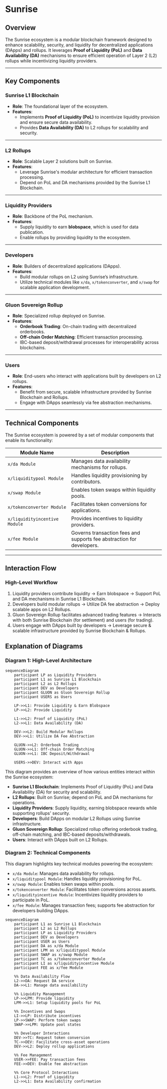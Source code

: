 # Sunrise

## Overview
The Sunrise ecosystem is a modular blockchain framework designed to enhance scalability, security, and liquidity for decentralized applications (DApps) and rollups. It leverages **Proof of Liquidity (PoL)** and **Data Availability (DA)** mechanisms to ensure efficient operation of Layer 2 (L2) rollups while incentivizing liquidity providers.

---

## Key Components

### **Sunrise L1 Blockchain**
- **Role**: The foundational layer of the ecosystem.
- **Features**:
    - Implements **Proof of Liquidity (PoL)** to incentivize liquidity provision and ensure secure data availability.
    - Provides **Data Availability (DA)** to L2 rollups for scalability and security.

---

### **L2 Rollups**
- **Role**: Scalable Layer 2 solutions built on Sunrise.
- **Features**:
    - Leverage Sunrise's modular architecture for efficient transaction processing.
    - Depend on PoL and DA mechanisms provided by the Sunrise L1 Blockchain.

---

### **Liquidity Providers**
- **Role**: Backbone of the PoL mechanism.
- **Features**:
    - Supply liquidity to earn **blobspace**, which is used for data publication.
    - Enable rollups by providing liquidity to the ecosystem.

---

### **Developers**
- **Role**: Builders of decentralized applications (DApps).
- **Features**:
    - Build modular rollups on L2 using Sunrise’s infrastructure.
    - Utilize technical modules like `x/da`, `x/tokenconverter`, and `x/swap` for scalable application development.

---

### **Gluon Sovereign Rollup**
- **Role**: Specialized rollup deployed on Sunrise.
- **Features**:
    - **Orderbook Trading**: On-chain trading with decentralized orderbooks.
    - **Off-chain Order Matching**: Efficient transaction processing.
    - IBC-based deposit/withdrawal processes for interoperability across blockchains.

---

### **Users**
- **Role**: End-users who interact with applications built by developers on L2 rollups.
- **Features**:
    - Benefit from secure, scalable infrastructure provided by Sunrise Blockchain and Rollups.
    - Engage with DApps seamlessly via fee abstraction mechanisms.

---

## Technical Components

The Sunrise ecosystem is powered by a set of modular components that enable its functionality:

| Module Name             | Description                                                                 |
|-------------------------|-----------------------------------------------------------------------------|
| `x/da Module`           | Manages data availability mechanisms for rollups.                          |
| `x/liquiditypool Module`| Handles liquidity provisioning by contributors.                            |
| `x/swap Module`         | Enables token swaps within liquidity pools.                                |
| `x/tokenconverter Module` | Facilitates token conversions for applications.                          |
| `x/liquidityincentive Module` | Provides incentives to liquidity providers.                          |
| `x/fee Module`          | Governs transaction fees and supports fee abstraction for developers.      |

---

## Interaction Flow

### High-Level Workflow
1. Liquidity providers contribute liquidity → Earn blobspace → Support PoL and DA mechanisms in Sunrise L1 Blockchain.
2. Developers build modular rollups → Utilize DA fee abstraction → Deploy scalable apps on L2 Rollups.
3. Gluon Sovereign Rollup facilitates advanced trading features → Interacts with both Sunrise Blockchain (for settlement) and users (for trading).
4. Users engage with DApps built by developers → Leverage secure & scalable infrastructure provided by Sunrise Blockchain & Rollups.

## Explanation of Diagrams

### Diagram 1: High-Level Architecture

```mermaid
sequenceDiagram
    participant LP as Liquidity Providers
    participant L1 as Sunrise L1 Blockchain
    participant L2 as L2 Rollups
    participant DEV as Developers
    participant GLUON as Gluon Sovereign Rollup
    participant USERS as Users

    LP->>L1: Provide Liquidity & Earn Blobspace
    LP->>L2: Provide Liquidity
    
    L1->>L2: Proof of Liquidity (PoL)
    L2->>L1: Data Availability (DA)
    
    DEV->>L2: Build Modular Rollups
    DEV->>L1: Utilize DA Fee Abstraction
    
    GLUON->>L2: Orderbook Trading
    GLUON->>L1: Off-chain Order Matching
    GLUON->>L1: IBC Deposit/Withdrawal
    
    USERS->>DEV: Interact with Apps
```
This diagram provides an overview of how various entities interact within the Sunrise ecosystem:

- **Sunrise L1 Blockchain**: Implements Proof of Liquidity (PoL) and Data Availability (DA) for security and scalability.
- **L2 Rollups**: Built on Sunrise; depend on PoL and DA mechanisms for operations.
- **Liquidity Providers**: Supply liquidity, earning blobspace rewards while supporting rollups' security.
- **Developers**: Build DApps on modular L2 Rollups using Sunrise infrastructure.
- **Gluon Sovereign Rollup**: Specialized rollup offering orderbook trading, off-chain matching, and IBC-based deposits/withdrawals.
- **Users**: Interact with DApps built on L2 Rollups.

### Diagram 2: Technical Components

This diagram highlights key technical modules powering the ecosystem:

- `x/da Module`: Manages data availability for rollups.
- `x/liquiditypool Module`: Handles liquidity provisioning for PoL.
- `x/swap Module`: Enables token swaps within pools.
- `x/tokenconverter Module`: Facilitates token conversions across assets.
- `x/liquidityincentive Module`: Incentivizes liquidity providers to participate in PoL.
- `x/fee Module`: Manages transaction fees; supports fee abstraction for developers building DApps.

```mermaid
sequenceDiagram
    participant L1 as Sunrise L1 Blockchain
    participant L2 as L2 Rollups
    participant LP as Liquidity Providers
    participant DEV as Developers
    participant USER as Users
    participant DA as x/da Module
    participant LPM as x/liquiditypool Module
    participant SWAP as x/swap Module
    participant TC as x/tokenconverter Module
    participant LI as x/liquidityincentive Module
    participant FEE as x/fee Module
    
    %% Data Availability Flow
    L2->>DA: Request DA service
    DA->>L1: Manage data availability
    
    %% Liquidity Management
    LP->>LPM: Provide liquidity
    LPM->>L1: Setup liquidity pools for PoL
    
    %% Incentives and Swaps
    LI->>LP: Distribute incentives
    LP->>SWAP: Perform token swaps
    SWAP->>LPM: Update pool states
    
    %% Developer Interactions
    DEV->>TC: Request token conversion
    TC->>DEV: Facilitate cross-asset operations
    DEV->>L2: Deploy rollup applications
    
    %% Fee Management
    USER->>FEE: Pay transaction fees
    FEE->>DEV: Enable fee abstraction
    
    %% Core Protocol Interactions
    L1->>L2: Proof of Liquidity
    L2->>L1: Data Availability confirmation
```

